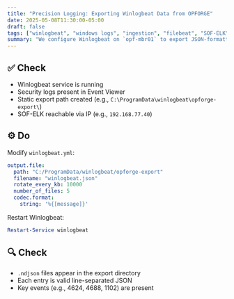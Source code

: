 ```yaml
---
title: "Precision Logging: Exporting Winlogbeat Data from OPFORGE"
date: 2025-05-08T11:30:00-05:00
draft: false
tags: ["winlogbeat", "windows logs", "ingestion", "filebeat", "SOF-ELK"]
summary: "We configure Winlogbeat on `opf-mbr01` to export JSON-formatted logs to disk. This allows enriched post-processing before ingesting into SOF-ELK."
---
```


## ✅ Check

- Winlogbeat service is running
- Security logs present in Event Viewer
- Static export path created (e.g., `C:\ProgramData\winlogbeat\opforge-export\`)
- SOF-ELK reachable via IP (e.g., `192.168.77.40`)

## ⚙️ Do

Modify `winlogbeat.yml`:

```yaml
output.file:
  path: "C:/ProgramData/winlogbeat/opforge-export"
  filename: "winlogbeat.json"
  rotate_every_kb: 10000
  number_of_files: 5
  codec.format:
    string: '%{[message]}'
```

Restart Winlogbeat:

```powershell
Restart-Service winlogbeat
```

## 🔍 Check

- `.ndjson` files appear in the export directory
- Each entry is valid line-separated JSON
- Key events (e.g., 4624, 4688, 1102) are present
